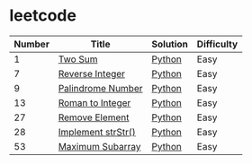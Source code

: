 # leetcode

| Number | Title | Solution | Difficulty |
|--------| ----- | -------- | ---------- |
|1|[Two Sum]('https://leetcode.com/problems/two-sum/')|[Python]('code/python/Two_Sum.py')|Easy
|7|[Reverse Integer]('https://leetcode.com/problems/reverse-integer/solution/')|[Python]('code/python/Reverse_Integer.py')|Easy
|9|[Palindrome Number]('https://leetcode.com/problems/palindrome-number/solution/')|[Python]('code/python/Palindrome_Number.py')|Easy
|13|[Roman to Integer]('https://leetcode.com/problems/roman-to-integer/solution/')|[Python]('code/python/Roma_to_Integer.py')|Easy
|27|[Remove Element]('https://leetcode.com/problems/remove-element/solution/')|[Python]('code/python/Remove_Element.py')|Easy
|28|[Implement strStr()]('https://leetcode.com/problems/implement-strstr/')|[Python]('code/python/Implement_strStr.py')|Easy
|53|[Maximum Subarray]('https://leetcode.com/problems/maximum-subarray/')|[Python]('code/python/Maximum_Subarray.py')|Easy
